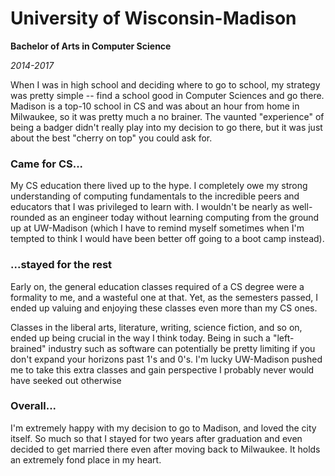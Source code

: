 # University of Wisconsin-Madison

**Bachelor of Arts in Computer Science**

_2014-2017_

When I was in high school and deciding where to go to school, my strategy was pretty simple -- find a school good in Computer Sciences and go there. Madison is a top-10 school in CS and was about an hour from home in Milwaukee, so it was pretty much a no brainer. The vaunted "experience" of being a badger didn't really play into my decision to go there, but it was just about the best "cherry on top" you could ask for.


### Came for CS...

My CS education there lived up to the hype. I completely owe my strong understanding of computing fundamentals to the incredible peers and educators that I was privileged to learn with. I wouldn't be nearly as well-rounded as an engineer today without learning computing from the ground up at UW-Madison (which I have to remind myself sometimes when I'm tempted to think I would have been better off going to a boot camp instead).

### ...stayed for the rest

Early on, the general education classes required of a CS degree were a formality to me, and a wasteful one at that. Yet, as the semesters passed, I ended up valuing and enjoying these classes even more than my CS ones.

Classes in the liberal arts, literature, writing, science fiction, and so on, ended up being crucial in the way I think today. Being in such a "left-brained" industry such as software can potentially be pretty limiting if you don't expand your horizons past 1's and 0's. I'm lucky UW-Madison pushed me to take this extra classes and gain perspective I probably never would have seeked out otherwise

### Overall...

I'm extremely happy with my decision to go to Madison, and loved the city itself. So much so that I stayed for two years after graduation and even decided to get married there even after moving back to Milwaukee. It holds an extremely fond place in my heart.
